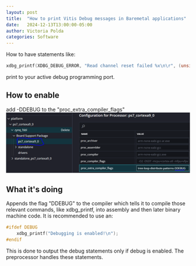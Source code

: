 ```yaml
---
layout: post
title:  "How to print Vitis Debug messages in Baremetal applications"
date:   2024-12-13T13:00:00-05:00
author: Victoria Polda
categories: Software
---
```


How to have statements like:
```c
xdbg_printf(XDBG_DEBUG_ERROR, "Read channel reset failed %x\n\r", (unsigned int)XAxiVdma_ChannelGetStatus(RdChannel));
```
print to your active debug programming port.

## How to enable
add -DDEBUG to the "proc_extra_compiler_flags"
![where_to_add_DDEBUG_flag](../assets/_posts/2024-12-13-How-to-print-Vitis-Debug-messages/where_to_add_DDEBUG_flag.PNG)

## What it's doing
Appends the flag "DDEBUG" to the compiler which tells it to compile those relevant commands, like xdbg_printf, into assembly and then later binary machine code. 
It is recommended to use an:
```c
#ifdef DEBUG
    xdbg_printf("Debugging is enabled!\n");
#endif
```
This is done to output the debug statements only if debug is enabled. The preprocessor handles these statements.